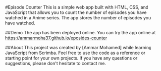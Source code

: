 #Episode Counter
This is a simple web app built with HTML, CSS, and JavaScript that allows you to count the number of episodes you have watched in a Anime series. The app stores the number of episodes you have watched.

##Demo
The app has been deployed online. You can try the app online at https://ammarmoha37.github.io/eposides-counter 

##About
This project was created by [Ammar Mohamed] while learning JavaScript from Scrimba. Feel free to use the code as a reference or starting point for your own projects. If you have any questions or suggestions, please don't hesitate to contact me.

